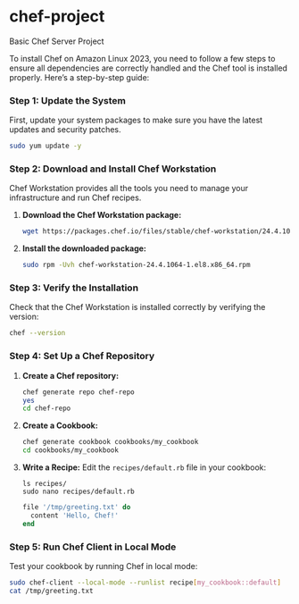 # chef-project
Basic Chef Server Project

To install Chef on Amazon Linux 2023, you need to follow a few steps to ensure all dependencies are correctly handled and the Chef tool is installed properly. Here’s a step-by-step guide:

### Step 1: Update the System
First, update your system packages to make sure you have the latest updates and security patches.

```bash
sudo yum update -y
```

### Step 2: Download and Install Chef Workstation
Chef Workstation provides all the tools you need to manage your infrastructure and run Chef recipes.

1. **Download the Chef Workstation package:**

    ```bash
    wget https://packages.chef.io/files/stable/chef-workstation/24.4.1064/el/8/chef-workstation-24.4.1064-1.el8.x86_64.rpm
    ```

2. **Install the downloaded package:**

    ```bash
    sudo rpm -Uvh chef-workstation-24.4.1064-1.el8.x86_64.rpm
    ```

### Step 3: Verify the Installation
Check that the Chef Workstation is installed correctly by verifying the version:

```bash
chef --version
```

### Step 4: Set Up a Chef Repository
1. **Create a Chef repository:**

    ```bash
    chef generate repo chef-repo
    yes
    cd chef-repo
    ```

2. **Create a Cookbook:**

    ```bash
    chef generate cookbook cookbooks/my_cookbook
    cd cookbooks/my_cookbook
    ```

3. **Write a Recipe:**
   Edit the `recipes/default.rb` file in your cookbook:
   ```
   ls recipes/
   sudo nano recipes/default.rb
   ```
    ```ruby
    file '/tmp/greeting.txt' do
      content 'Hello, Chef!'
    end
    ```

### Step 5: Run Chef Client in Local Mode
Test your cookbook by running Chef in local mode:

```bash
sudo chef-client --local-mode --runlist recipe[my_cookbook::default]
cat /tmp/greeting.txt
```
